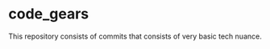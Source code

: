 # code_gears
This repository consists of commits that consists of very basic tech nuance.
 
  
   
  
   
      
   

